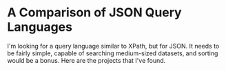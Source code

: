 # A Comparison of JSON Query Languages

I'm looking for a query language similar to XPath, but for JSON. It needs to be fairly simple, capable of searching medium-sized datasets, and sorting would be a bonus. Here are the projects that I've found.
